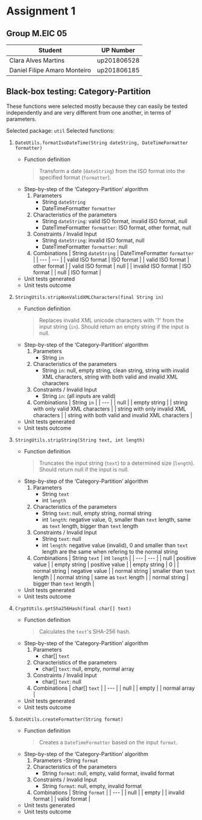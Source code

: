# Assignment 1

## Group M.EIC 05

| Student | UP Number |
| --- | --- |
| Clara Alves Martins | up201806528 |
| Daniel Filipe Amaro Monteiro | up201806185 |

## Black-box testing: Category-Partition 

These functions were selected mostly because they can easily be tested independently and are very different from one another, in terms of parameters.

Selected package: `util`
Selected functions:
1. `DateUtils.formatIsoDateTime(String dateString, DateTimeFormatter formatter)`
    - Function definition
        > Transform a date (`dateString`) from the ISO format into the specified format (`formatter`).
    - Step-by-step of the ‘Category-Partition’ algorithm
        1. Parameters
            - String `dateString`
            - DateTimeFormatter `formatter`
        2. Characteristics of the parameters
            - String `dateString`: valid ISO format, invalid ISO format, null
            - DateTimeFormatter `formatter`: ISO format, other format, null
        3. Constraints / Invalid Input
            - String `dateString`: invalid ISO format, null
            - DateTimeFormatter `formatter`: null
        4. Combinations
            | String `dateString` | DateTimeFormatter `formatter` |
            | --- | --- |
            | valid ISO format | ISO format |
            | valid ISO format | other format |
            | valid ISO format  |  null |
            | invalid ISO format | ISO format |
            | null | ISO format |
    - Unit tests generated
    - Unit tests outcome

2. `StringUtils.stripNonValidXMLCharacters(final String in)`
    - Function definition
        > Replaces invalid XML unicode characters with '?' from the input string (`in`). Should return an empty string if the input is null.
    - Step-by-step of the ‘Category-Partition’ algorithm
        1. Parameters
            - String `in`
        2. Characteristics of the parameters
            - String `in`: null, empty string, clean string, string with invalid XML characters, string with both valid and invalid XML characters
        3. Constraints / Invalid Input
            - String `in`: (all inputs are valid)
        4. Combinations
            | String `in` |
            | --- |
            | null |
            | empty string |
            | string with only valid XML characters |
            | string with only invalid XML characters |
            | string with both valid and invalid XML characters |
    - Unit tests generated
    - Unit tests outcome

3. `StringUtils.stripString(String text, int length)`
    - Function definition
        > Truncates the input string (`text`) to a determined size (`length`). Should return null if the input is null.
    - Step-by-step of the ‘Category-Partition’ algorithm
        1. Parameters
            - String `text`
            - int `length`
        2. Characteristics of the parameters
            - String `text`: null, empty string, normal string
            - int `length`: negative value, 0, smaller than `text` length, same as `text` length, bigger than `text` length
        3. Constraints / Invalid Input
            - String `text`: null
            - int `length`: negative value (invalid), 0 and smaller than `text` length are the same when refering to the normal string
        4. Combinations
            | String `text` | int `length` |
            | --- | --- |
            | null | positive value |
            | empty string | positive value |
            | empty string | 0 |
            | normal string | negative value |
            | normal string | smaller than `text` length |
            | normal string | same as `text` length |
            | normal string | bigger than `text` length |
    - Unit tests generated
    - Unit tests outcome

4. `CryptUtils.getSha256Hash(final char[] text)`
    - Function definition
        > Calculates the `text`'s SHA-256 hash.
    - Step-by-step of the ‘Category-Partition’ algorithm
        1. Parameters
            - char[] `text`
        2. Characteristics of the parameters
            - char[] `text`: null, empty, normal array
        3. Constraints / Invalid Input
            - char[] `text`: null
        4. Combinations
            | char[] `text` |
            | --- |
            | null |
            | empty |
            | normal array |
    - Unit tests generated
    - Unit tests outcome

5. `DateUtils.createFormatter(String format)`
    - Function definition
        > Creates a `DateTimeFormatter` based on the input `format`.
    - Step-by-step of the ‘Category-Partition’ algorithm
        1. Parameters
            -String `format`
        2. Characteristics of the parameters
            - String `format`: null, empty, valid format, invalid format
        3. Constraints / Invalid Input
            - String `format`: null, empty, invalid format
        4. Combinations
            | String `format` |
            | --- |
            | null |
            | empty |
            | invalid format |
            | valid format |
    - Unit tests generated
    - Unit tests outcome

